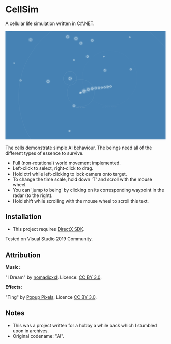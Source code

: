 # CellSim

A cellular life simulation written in C#.NET.

![screenshot_1](./docs/screenshot_1.png)

The cells demonstrate simple AI behaviour. The beings need all of the different types of
essence to survive.

- Full (non-rotational) world movement implemented.
- Left-click to select, right-click to drag.
- Hold ctrl while left-clicking to lock camera onto target.
- To change the time scale, hold down 'T' and scroll
  with the mouse wheel.
- You can 'jump to being' by clicking on its corresponding
  waypoint in the radar (to the right).
- Hold shift while scrolling with the mouse wheel to
  scroll this text.

## Installation

- This project requires [DirectX SDK](http://microsoft.com/download/details.aspx?id=6812).

Tested on Visual Studio 2019 Community.

## Attribution

**Music:**

"I Dream" by [nomadicxxl](https://freesound.org/s/371802/). Licence: [CC BY 3.0](https://creativecommons.org/licenses/by/3.0/).

**Effects:**

"Ting" by [Popup Pixels](http://soundbible.com/1628-Ting.html). Licence [CC BY 3.0](https://creativecommons.org/licenses/by/3.0/).

## Notes

- This was a project written for a hobby a while back which I stumbled upon in archives.
- Original codename: "AI".
